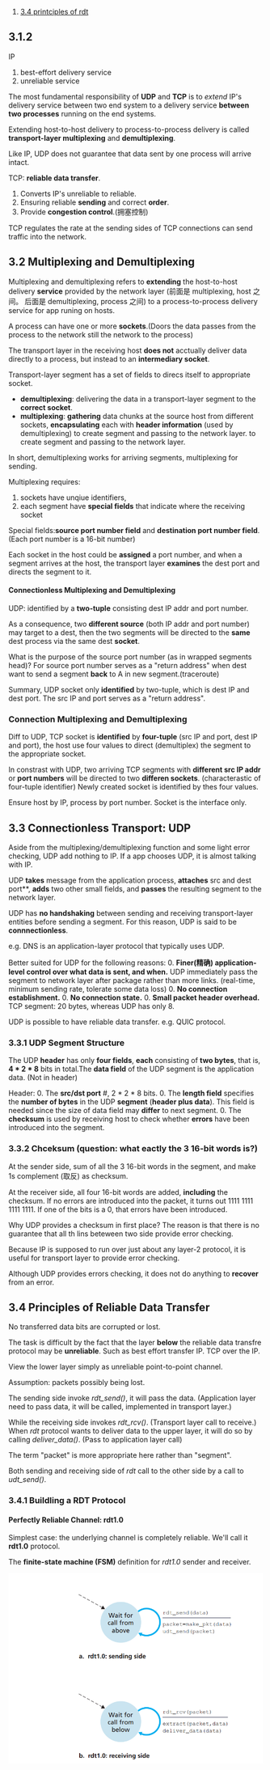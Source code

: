 1. [3.4 printciples of rdt](#34-principles-of-reliable-data-transfer)

## 3.1.2

IP
1. best-effort delivery service
2. unreliable service

The most fundamental responsibility of **UDP** and **TCP** is to *extend* IP's delivery service between two end system to a delivery service **between two processes** running on the end systems.

Extending host-to-host delivery to process-to-process delivery is called **transport-layer multiplexing** and **demultiplexing**.

Like IP, UDP does not guarantee that data sent by one process will arrive intact.

TCP: **reliable data transfer**. 
1. Converts IP's unreliable to reliable. 
2. Ensuring reliable **sending** and correct **order**.
3. Provide **congestion control**.(拥塞控制)

TCP regulates the rate at the sending sides of TCP connections can send traffic into the network.

## 3.2 Multiplexing and Demultiplexing

Multiplexing and demultiplexing refers to **extending** the host-to-host delivery **service** provided by the network layer (前面是 multiplexing, host 之间。 后面是 demultiplexing, process 之间) to a process-to-process delivery service for app runing on hosts.

A process can have one or more **sockets**.(Doors the data passes from the process to the network still the network to the process)

The transport layer in the receiving host **does not** acctually deliver data directly to a process, but instead to an **intermediary socket**.

Transport-layer segment has a set of fields to direcs itself to appropriate socket.

* **demultiplexing**: delivering the data in a transport-layer segment to the **correct socket**.
* **multiplexing**: **gathering** data chunks at the source host from different sockets, **encapsulating** each with **header information** (used by demultiplexing) to create segment and passing to the network layer. to create segment and passing to the network layer.

In short, demultiplexing works for arriving segments, multiplexing for sending.

Multiplexing requires:
1. sockets have unqiue identifiers,
2. each segment have **special fields** that indicate where the receiving socket

Special fields:**source port number field** and **destination port number field**.(Each port number is a 16-bit number)

Each socket in the host could be **assigned** a port number, and when a segment arrives at the host, the transport layer **examines** the dest port and directs the segment to it.

#### Connectionless Multiplexing and Demultiplexing

UDP: identified by a **two-tuple** consisting dest IP addr and port number. 

As a consequence, two **different source** (both IP addr and port number) may target to a dest, then the two segments will be directed to the **same** dest process via the same dest **socket**.

What is the purpose of the source port number (as in wrapped segments head)? For source port number serves as a "return address" when dest want to send a segment **back** to A in new segment.(traceroute)

Summary, UDP socket only **identified** by two-tuple, which is dest IP and dest port. The src IP and port serves as a "return address".

### Connection Multiplexing and Demultiplexing

Diff to UDP, TCP socket is **identified** by **four-tuple** (src IP and port, dest IP and port), the host use four values to direct (demultiplex) the segment to the appropriate socket.

In constrast with UDP, two arriving TCP segments with **different src IP addr** or **port numbers** will be directed to two **differen sockets**. (characterastic of four-tuple identifier) Newly created socket is identified by thes four values.

Ensure host by IP, process by port number. Socket is the interface only.

## 3.3 Connectionless Transport: UDP

Aside from the multiplexing/demultiplexing function and some light error checking, UDP add nothing to IP. If a app chooses UDP, it is almost talking with IP.

UDP **takes** message from the application process, **attaches** src and dest port**, **adds** two other small fields, and **passes** the resulting segment to the network layer.

UDP has **no handshaking** between sending and receiving transport-layer entities before sending a segment. For this reason, UDP is said to be **connnectionless**.

e.g. DNS is an application-layer protocol that typically uses UDP.

Better suited for UDP for the following reasons:
0. **Finer(精确) application-level control over what data is sent, and when.** UDP immediately pass the segment to network layer after package rather than more links. (real-time, minimum sending rate, tolerate some data loss)
0. **No connection establishment.**
0. **No connection state.**
0. **Small packet header overhead.** TCP segment: 20 bytes, whereas UDP has only 8.

UDP is possible to have reliable data transfer. e.g. QUIC protocol.

### 3.3.1 UDP Segment Structure

The UDP **header** has only **four fields**, **each** consisting of **two bytes**, that is, **4 * 2 * 8** bits in total.The **data field** of the UDP segment is the application data. (Not in header)

Header:
0. The **src/dst port** #, 2 * 2 * 8 bits.
0. The **length field** specifies the **number of bytes** in the UDP **segment** (**header plus data**). This field is needed since the size of data field may **differ** to next segment.
0. The **checksum** is used by receiving host to check whether **errors** have been introduced into the segment.

### 3.3.2 Chceksum (question: what eactly the 3 16-bit words is?)

At the sender side, sum of all the 3 16-bit words in the segment, and make 1s complement (取反) as checksum.

At the receiver side, all four 16-bit words are added, **including** the checksum. If no errors are introduced into the packet, it turns out 1111 1111 1111 1111. If one of the bits is a 0, that errors have been introduced.

Why UDP provides a checksum in first place? The reason is that there is no guarantee that all th lins beteween two side provide error checking.

Because IP is supposed to run over just about any layer-2 protocol, it is useful for transport layer to provide error checking.

Although UDP provides errors checking, it does not do anything to **recover** from an error.

## 3.4 Principles of Reliable Data Transfer

No transferred data bits are corrupted or lost.

The task is difficult by the fact that the layer **below** the reliable data transfre protocol may be **unreliable**. Such as best effort transfer IP. TCP over the IP.

View the lower layer simply as unreliable point-to-point channel.

Assumption: packets possibly being lost.

The sending side invoke *rdt_send()*, it will pass the data. (Application layer need to pass data, it will be called, implemented in transport layer.)

While the receiving side invokes *rdt_rcv()*. (Transport layer call to receive.) When *rdt* protocol wants to deliver data to the upper layer, it will do so by calling *deliver_data()*. (Pass to application layer call)

The term "packet" is more appropriate here rather than "segment".

Both sending and receiving side of *rdt* call to the other side by a call to *udt_send()*.

### 3.4.1 Buildling a RDT Protocol

#### Perfectly Reliable Channel: rdt1.0

Simplest case: the underlying channel is completely reliable. We'll call it **rdt1.0** protocol.

The **finite-state machine (FSM)** definition for *rdt1.0* sender and receiver. 

![definition](./images/rcv_send_definition.png)
